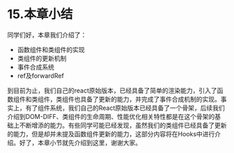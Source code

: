 # 15.本章小结
同学们好，本章我们介绍了：
- 函数组件和类组件的实现
- 类组件的更新机制
- 事件合成系统
- ref及forwardRef

到目前为止，我们自己的react原始版本，已经具备了简单的渲染能力，引入了函数组件和类组件，类组件也具备了更新的能力，并完成了事件合成机制的实现。事实上，有了组件系统，我们自己的React原始版本已经具备了一个骨架，后续我们介绍到DOM-DIFF、类组件的生命周期、性能优化相关特性都是在这个骨架的基础上不断增添的能力。有些同学可能已经发现，虽然我们的类组件已经具备了更新的能力，但是却并未提及函数组件更新的能力，这部分内容将在Hooks中进行介绍。好了，本章小节就先介绍到这里，谢谢大家。